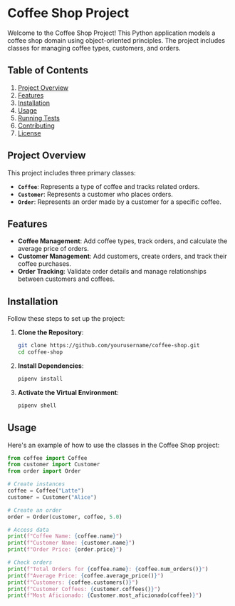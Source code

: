 # Coffee Shop Project

Welcome to the Coffee Shop Project! This Python application models a coffee shop domain using object-oriented principles. The project includes classes for managing coffee types, customers, and orders.

## Table of Contents
1. [Project Overview](#project-overview)
2. [Features](#features)
3. [Installation](#installation)
4. [Usage](#usage)
5. [Running Tests](#running-tests)
6. [Contributing](#contributing)
7. [License](#license)

## Project Overview

This project includes three primary classes:
- **`Coffee`**: Represents a type of coffee and tracks related orders.
- **`Customer`**: Represents a customer who places orders.
- **`Order`**: Represents an order made by a customer for a specific coffee.

## Features

- **Coffee Management**: Add coffee types, track orders, and calculate the average price of orders.
- **Customer Management**: Add customers, create orders, and track their coffee purchases.
- **Order Tracking**: Validate order details and manage relationships between customers and coffees.

## Installation

Follow these steps to set up the project:

1. **Clone the Repository**:
    ```bash
    git clone https://github.com/yourusername/coffee-shop.git
    cd coffee-shop
    ```

2. **Install Dependencies**:
    ```bash
    pipenv install
    ```

3. **Activate the Virtual Environment**:
    ```bash
    pipenv shell
    ```

## Usage

Here's an example of how to use the classes in the Coffee Shop project:

```python
from coffee import Coffee
from customer import Customer
from order import Order

# Create instances
coffee = Coffee("Latte")
customer = Customer("Alice")

# Create an order
order = Order(customer, coffee, 5.0)

# Access data
print(f"Coffee Name: {coffee.name}")
print(f"Customer Name: {customer.name}")
print(f"Order Price: {order.price}")

# Check orders
print(f"Total Orders for {coffee.name}: {coffee.num_orders()}")
print(f"Average Price: {coffee.average_price()}")
print(f"Customers: {coffee.customers()}")
print(f"Customer Coffees: {customer.coffees()}")
print(f"Most Aficionado: {Customer.most_aficionado(coffee)}")
